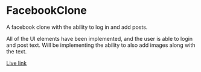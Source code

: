 # FacebookClone
 A facebook clone with the ability to log in and add posts.
 
 All of the UI elements have been implemented, and the user is able to login and post text.
 Will be implementing the ability to also add images along with the text.
 
 [Live link](https://master.d3rlk2dc32al6u.amplifyapp.com/)
